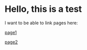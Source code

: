 # Hello, this is a test

I want to be able to link pages here:

[page1](./2020_writeups/week1_writeup_2020.md)

[page2](./2020_writeups/week2_writeup_2020.md)
